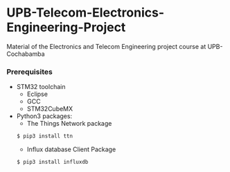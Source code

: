 # UPB-Telecom-Electronics-Engineering-Project
Material of the Electronics and Telecom Engineering project course at UPB-Cochabamba
### Prerequisites
* STM32 toolchain
  - Eclipse
  - GCC
  - STM32CubeMX
* Python3 packages:
  - The Things Network package
  ```sh
  $ pip3 install ttn
  ```
  - Influx database Client Package
  ```sh
  $ pip3 install influxdb
  ```

